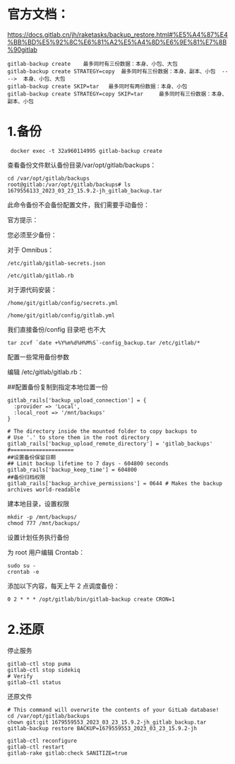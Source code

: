 # 官方文档：

https://docs.gitlab.cn/jh/raketasks/backup_restore.html#%E5%A4%87%E4%BB%BD%E5%92%8C%E6%81%A2%E5%A4%8D%E6%9E%81%E7%8B%90gitlab
```
gitlab-backup create    最多同时有三份数据：本身、小包、大包
gitlab-backup create STRATEGY=copy  最多同时有三份数据：本身、副本、小包  ---->  本身、小包、大包
gitlab-backup create SKIP=tar   最多同时有两份数据：本身、小包
gitlab-backup create STRATEGY=copy SKIP=tar     最多同时有三份数据：本身、副本、小包
```
# 1.备份
```
 docker exec -t 32a960114995 gitlab-backup create
```
查看备份文件默认备份目录/var/opt/gitlab/backups：
```
cd /var/opt/gitlab/backups
root@gitlab:/var/opt/gitlab/backups# ls
1679556133_2023_03_23_15.9.2-jh_gitlab_backup.tar
```
此命令备份不会备份配置文件，我们需要手动备份：

官方提示：

您必须至少备份：

对于 Omnibus：
```
/etc/gitlab/gitlab-secrets.json

/etc/gitlab/gitlab.rb
```
对于源代码安装：
```
/home/git/gitlab/config/secrets.yml

/home/git/gitlab/config/gitlab.yml
```
我们直接备份/config 目录吧 也不大
```
tar zcvf `date +%Y%m%d%H%M%S`-config_backup.tar /etc/gitlab/*
```
配置一些常用备份参数

编辑 /etc/gitlab/gitlab.rb：

##配置备份复制到指定本地位置一份
```
gitlab_rails['backup_upload_connection'] = {
  :provider => 'Local',
  :local_root => '/mnt/backups'
}

# The directory inside the mounted folder to copy backups to
# Use '.' to store them in the root directory
gitlab_rails['backup_upload_remote_directory'] = 'gitlab_backups'
#====================
##设置备份保留日期
## Limit backup lifetime to 7 days - 604800 seconds
gitlab_rails['backup_keep_time'] = 604800
##备份归档权限
gitlab_rails['backup_archive_permissions'] = 0644 # Makes the backup archives world-readable
```
建本地目录，设置权限
```
mkdir -p /mnt/backups/
chmod 777 /mnt/backups/
```
设置计划任务执行备份

为 root 用户编辑 Crontab：
```
sudo su -
crontab -e
```
添加以下内容，每天上午 2 点调度备份：
```
0 2 * * * /opt/gitlab/bin/gitlab-backup create CRON=1
```
# 2.还原
停止服务
```
gitlab-ctl stop puma
gitlab-ctl stop sidekiq
# Verify
gitlab-ctl status
```
还原文件
```
# This command will overwrite the contents of your GitLab database!
cd /var/opt/gitlab/backups
chown git:git 1679559553_2023_03_23_15.9.2-jh_gitlab_backup.tar
gitlab-backup restore BACKUP=1679559553_2023_03_23_15.9.2-jh

gitlab-ctl reconfigure
gitlab-ctl restart
gitlab-rake gitlab:check SANITIZE=true
```
